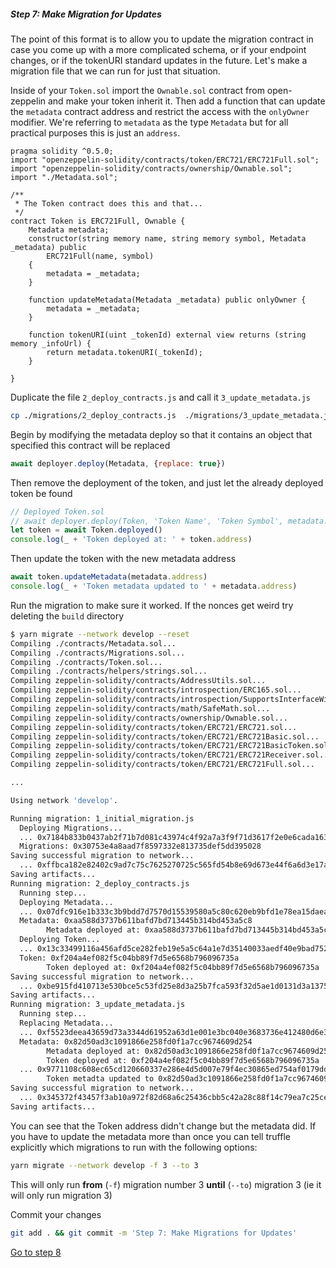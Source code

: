 
##### Step 7: Make Migration for Updates

The point of this format is to allow you to update the migration contract in case you come up with a more complicated schema, or if your endpoint changes, or if the tokenURI standard updates in the future. Let's make a migration file that we can run for just that situation.

Inside of your `Token.sol` import the `Ownable.sol` contract from open-zeppelin and make your token inherit it. Then add a function that can update the `metadata` contract address and restrict the access with the `onlyOwner` modifier. We're referring to `metadata` as the type `Metadata` but for all practical purposes this is just an `address`.

```solidity
pragma solidity ^0.5.0;
import "openzeppelin-solidity/contracts/token/ERC721/ERC721Full.sol";
import "openzeppelin-solidity/contracts/ownership/Ownable.sol";
import "./Metadata.sol";

/**
 * The Token contract does this and that...
 */
contract Token is ERC721Full, Ownable {
    Metadata metadata;
    constructor(string memory name, string memory symbol, Metadata _metadata) public
        ERC721Full(name, symbol)
    { 
        metadata = _metadata;
    }
    
    function updateMetadata(Metadata _metadata) public onlyOwner {
        metadata = _metadata;
    }

    function tokenURI(uint _tokenId) external view returns (string memory _infoUrl) {
        return metadata.tokenURI(_tokenId);
    }
	
}
```

Duplicate the file  `2_deploy_contracts.js` and call it  `3_update_metadata.js` 

```bash
cp ./migrations/2_deploy_contracts.js  ./migrations/3_update_metadata.js
```

Begin by modifying the metadata deploy so that it contains an object that specified this contract will be replaced

```javascript
await deployer.deploy(Metadata, {replace: true})
```

Then remove the deployment of the token, and just let the already deployed token be found

```javascript
// Deployed Token.sol
// await deployer.deploy(Token, 'Token Name', 'Token Symbol', metadata.address)
let token = await Token.deployed()
console.log(_ + 'Token deployed at: ' + token.address)
```

Then update the token with the new metadata address

```javascript
await token.updateMetadata(metadata.address)
console.log(_ + 'Token metadata updated to ' + metadata.address)
```

Run the migration to make sure it worked. If the nonces get weird try deleting the `build` directory

```bash
$ yarn migrate --network develop --reset
Compiling ./contracts/Metadata.sol...
Compiling ./contracts/Migrations.sol...
Compiling ./contracts/Token.sol...
Compiling ./contracts/helpers/strings.sol...
Compiling zeppelin-solidity/contracts/AddressUtils.sol...
Compiling zeppelin-solidity/contracts/introspection/ERC165.sol...
Compiling zeppelin-solidity/contracts/introspection/SupportsInterfaceWithLookup.sol...
Compiling zeppelin-solidity/contracts/math/SafeMath.sol...
Compiling zeppelin-solidity/contracts/ownership/Ownable.sol...
Compiling zeppelin-solidity/contracts/token/ERC721/ERC721.sol...
Compiling zeppelin-solidity/contracts/token/ERC721/ERC721Basic.sol...
Compiling zeppelin-solidity/contracts/token/ERC721/ERC721BasicToken.sol...
Compiling zeppelin-solidity/contracts/token/ERC721/ERC721Receiver.sol...
Compiling zeppelin-solidity/contracts/token/ERC721/ERC721Full.sol...

...

Using network 'develop'.

Running migration: 1_initial_migration.js
  Deploying Migrations...
  ... 0x7184b833b0437ab2f71b7d081c43974c4f92a7a3f9f71d3617f2e0e6cada163f
  Migrations: 0x30753e4a8aad7f8597332e813735def5dd395028
Saving successful migration to network...
  ... 0xffbca182e82402c9ad7c75c7625270725c565fd54b8e69d673e44f6a6d3e17ab
Saving artifacts...
Running migration: 2_deploy_contracts.js
  Running step...
  Deploying Metadata...
  ... 0x07dfc916e1b333c3b9bdd7d7570d15539580a5c80c620eb9bfd1e78ea15daea5
  Metadata: 0xaa588d3737b611bafd7bd713445b314bd453a5c8
        Metadata deployed at: 0xaa588d3737b611bafd7bd713445b314bd453a5c8
  Deploying Token...
  ... 0x13c33499116a456afd5ce282feb19e5a5c64a1e7d35140033aedf40e9bad7526
  Token: 0xf204a4ef082f5c04bb89f7d5e6568b796096735a
        Token deployed at: 0xf204a4ef082f5c04bb89f7d5e6568b796096735a
Saving successful migration to network...
  ... 0xbe915fd410713e530bce5c53fd25e8d3a25b7fca593f32d5ae1d0131d3a1375c
Saving artifacts...
Running migration: 3_update_metadata.js
  Running step...
  Replacing Metadata...
  ... 0xf5523deea43659d73a3344d61952a63d1e001e3bc040e3683736e412480d6e38
  Metadata: 0x82d50ad3c1091866e258fd0f1a7cc9674609d254
        Metadata deployed at: 0x82d50ad3c1091866e258fd0f1a7cc9674609d254
        Token deployed at: 0xf204a4ef082f5c04bb89f7d5e6568b796096735a
  ... 0x9771108c608ec65cd120660337e286e4d5d007e79f4ec30865ed754af0179dd8
        Token metadta updated to 0x82d50ad3c1091866e258fd0f1a7cc9674609d254
Saving successful migration to network...
  ... 0x345372f43457f3ab10a972f82d68a6c25436cbb5c42a28c88f14c79ea7c25ceb
Saving artifacts...
```

You can see that the Token address didn't change but the metadata did. If you have to update the metadata more than once you can tell truffle explicitly which migrations to run with the following options:

```bash
yarn migrate --network develop -f 3 --to 3
```

This will only run **from** (`-f`) migration number 3 **until** (`--to`) migration 3 (ie it will only run migration 3)

Commit your changes

```bash
git add . && git commit -m 'Step 7: Make Migrations for Updates'
```

[Go to step 8](1-08.md)
